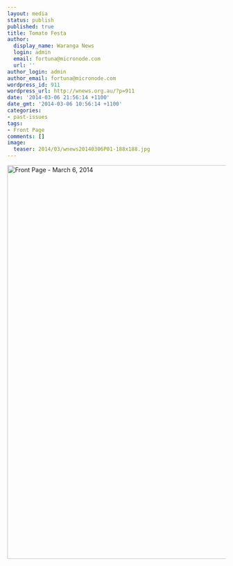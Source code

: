 ```yaml
---
layout: media
status: publish
published: true
title: Tomato Festa
author:
  display_name: Waranga News
  login: admin
  email: fortuna@micronode.com
  url: ''
author_login: admin
author_email: fortuna@micronode.com
wordpress_id: 911
wordpress_url: http://wnews.org.au/?p=911
date: '2014-03-06 21:56:14 +1100'
date_gmt: '2014-03-06 10:56:14 +1100'
categories:
- past-issues
tags:
- Front Page
comments: []
image:
  teaser: 2014/03/wnews20140306P01-188x188.jpg
---
```


<a href="{{ site.url }}/images/2014/03/wnews20140306P01.png"><img class="alignnone size-full wp-image-909" alt="Front Page - March 6, 2014" src="{{ site.url }}/images/2014/03/wnews20140306P01.jpg" width="624" height="907" /></a>
